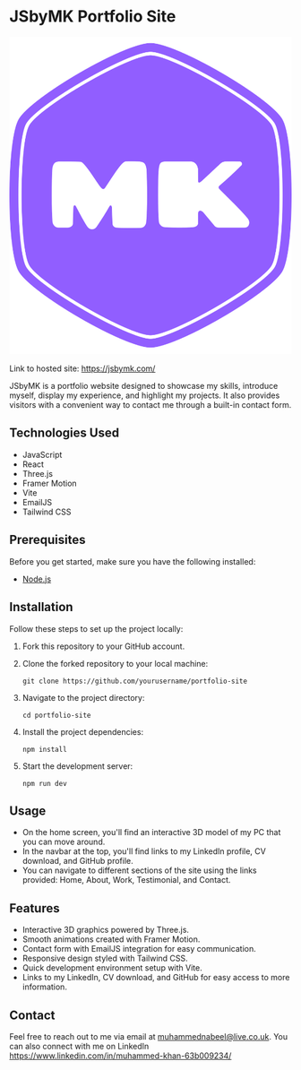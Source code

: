 # JSbyMK Portfolio Site

![JSbyMK Logo](src/assets/mks-logo4.png)

Link to hosted site: https://jsbymk.com/

JSbyMK is a portfolio website designed to showcase my skills, introduce myself, display my experience, and highlight my projects. It also provides visitors with a convenient way to contact me through a built-in contact form.

## Technologies Used

- JavaScript
- React
- Three.js
- Framer Motion
- Vite
- EmailJS
- Tailwind CSS

## Prerequisites

Before you get started, make sure you have the following installed:

- [Node.js](https://nodejs.org/)

## Installation

Follow these steps to set up the project locally:

1. Fork this repository to your GitHub account.

2. Clone the forked repository to your local machine:

   ```
   git clone https://github.com/yourusername/portfolio-site
   ```

3. Navigate to the project directory:
   ```
   cd portfolio-site
   ```
4. Install the project dependencies:

   ```
   npm install
   ```

5. Start the development server:
   ```
   npm run dev
   ```

## Usage

- On the home screen, you'll find an interactive 3D model of my PC that you can move around.
- In the navbar at the top, you'll find links to my LinkedIn profile, CV download, and GitHub profile.
- You can navigate to different sections of the site using the links provided: Home, About, Work, Testimonial, and Contact.

## Features

- Interactive 3D graphics powered by Three.js.
- Smooth animations created with Framer Motion.
- Contact form with EmailJS integration for easy communication.
- Responsive design styled with Tailwind CSS.
- Quick development environment setup with Vite.
- Links to my LinkedIn, CV download, and GitHub for easy access to more information.

## Contact

Feel free to reach out to me via email at muhammednabeel@live.co.uk. You can also connect with me on LinkedIn https://www.linkedin.com/in/muhammed-khan-63b009234/
